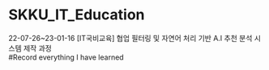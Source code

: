 # SKKU_IT_Education
22-07-26~23-01-16 [IT국비교육] 협업 필터링 및 자연어 처리 기반 A.I 추천 분석 시스템 제작 과정  
#Record everything I have learned
